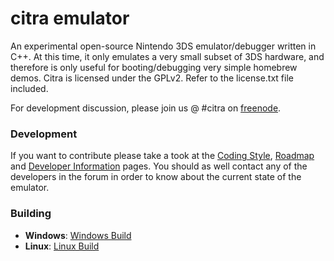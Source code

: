 citra emulator
==============
An experimental open-source Nintendo 3DS emulator/debugger written in C++. At this time, it only emulates a very small subset of 3DS hardware, and therefore is only useful for booting/debugging very simple homebrew demos. Citra is licensed under the GPLv2. Refer to the license.txt file included.

For development discussion, please join us @ #citra on [freenode](http://webchat.freenode.net/).

### Development

If you want to contribute please take a took at the [Coding Style](https://github.com/bunnei/citra/wiki/Coding-Style), [Roadmap](https://github.com/bunnei/citra/wiki/Roadmap) and [Developer Information](https://github.com/bunnei/citra/wiki/Developer-Information) pages. You should as well contact any of the developers in the forum in order to know about the current state of the emulator.

### Building

* __Windows__: [Windows Build](https://github.com/bunnei/citra/wiki/Windows-Build)
* __Linux__: [Linux Build](https://github.com/bunnei/citra/wiki/Linux-Build)
